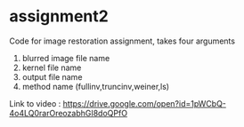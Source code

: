# assignment2
Code for image restoration assignment, takes four arguments
1) blurred image file name
2) kernel file name
3) output file name
4) method name (fullinv,truncinv,weiner,ls)

Link to video :
https://drive.google.com/open?id=1pWCbQ-4o4LQ0rarOreozabhGI8doQPfO
